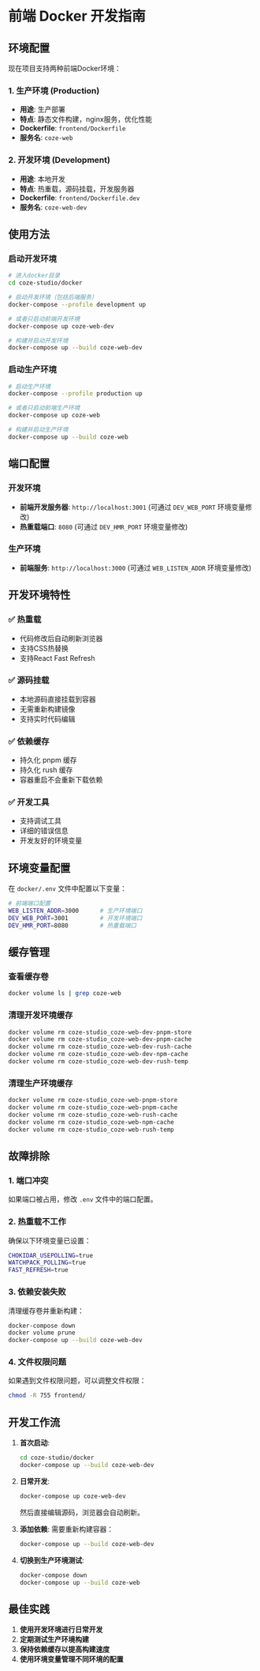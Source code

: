 # 前端 Docker 开发指南

## 环境配置

现在项目支持两种前端Docker环境：

### 1. 生产环境 (Production)
- **用途**: 生产部署
- **特点**: 静态文件构建，nginx服务，优化性能
- **Dockerfile**: `frontend/Dockerfile`
- **服务名**: `coze-web`

### 2. 开发环境 (Development) 
- **用途**: 本地开发
- **特点**: 热重载，源码挂载，开发服务器
- **Dockerfile**: `frontend/Dockerfile.dev`
- **服务名**: `coze-web-dev`

## 使用方法

### 启动开发环境

```bash
# 进入docker目录
cd coze-studio/docker

# 启动开发环境（包括后端服务）
docker-compose --profile development up

# 或者只启动前端开发环境
docker-compose up coze-web-dev

# 构建并启动开发环境
docker-compose up --build coze-web-dev
```

### 启动生产环境

```bash
# 启动生产环境
docker-compose --profile production up

# 或者只启动前端生产环境
docker-compose up coze-web

# 构建并启动生产环境
docker-compose up --build coze-web
```

## 端口配置

### 开发环境
- **前端开发服务器**: `http://localhost:3001` (可通过 `DEV_WEB_PORT` 环境变量修改)
- **热重载端口**: `8080` (可通过 `DEV_HMR_PORT` 环境变量修改)

### 生产环境
- **前端服务**: `http://localhost:3000` (可通过 `WEB_LISTEN_ADDR` 环境变量修改)

## 开发环境特性

### ✅ 热重载
- 代码修改后自动刷新浏览器
- 支持CSS热替换
- 支持React Fast Refresh

### ✅ 源码挂载
- 本地源码直接挂载到容器
- 无需重新构建镜像
- 支持实时代码编辑

### ✅ 依赖缓存
- 持久化 pnpm 缓存
- 持久化 rush 缓存
- 容器重启不会重新下载依赖

### ✅ 开发工具
- 支持调试工具
- 详细的错误信息
- 开发友好的环境变量

## 环境变量配置

在 `docker/.env` 文件中配置以下变量：

```bash
# 前端端口配置
WEB_LISTEN_ADDR=3000      # 生产环境端口
DEV_WEB_PORT=3001         # 开发环境端口
DEV_HMR_PORT=8080         # 热重载端口
```

## 缓存管理

### 查看缓存卷
```bash
docker volume ls | grep coze-web
```

### 清理开发环境缓存
```bash
docker volume rm coze-studio_coze-web-dev-pnpm-store
docker volume rm coze-studio_coze-web-dev-pnpm-cache
docker volume rm coze-studio_coze-web-dev-rush-cache
docker volume rm coze-studio_coze-web-dev-npm-cache
docker volume rm coze-studio_coze-web-dev-rush-temp
```

### 清理生产环境缓存
```bash
docker volume rm coze-studio_coze-web-pnpm-store
docker volume rm coze-studio_coze-web-pnpm-cache
docker volume rm coze-studio_coze-web-rush-cache
docker volume rm coze-studio_coze-web-npm-cache
docker volume rm coze-studio_coze-web-rush-temp
```

## 故障排除

### 1. 端口冲突
如果端口被占用，修改 `.env` 文件中的端口配置。

### 2. 热重载不工作
确保以下环境变量已设置：
```bash
CHOKIDAR_USEPOLLING=true
WATCHPACK_POLLING=true
FAST_REFRESH=true
```

### 3. 依赖安装失败
清理缓存卷并重新构建：
```bash
docker-compose down
docker volume prune
docker-compose up --build coze-web-dev
```

### 4. 文件权限问题
如果遇到文件权限问题，可以调整文件权限：
```bash
chmod -R 755 frontend/
```

## 开发工作流

1. **首次启动**:
   ```bash
   cd coze-studio/docker
   docker-compose up --build coze-web-dev
   ```

2. **日常开发**:
   ```bash
   docker-compose up coze-web-dev
   ```
   然后直接编辑源码，浏览器会自动刷新。

3. **添加依赖**:
   需要重新构建容器：
   ```bash
   docker-compose up --build coze-web-dev
   ```

4. **切换到生产环境测试**:
   ```bash
   docker-compose down
   docker-compose up --build coze-web
   ```

## 最佳实践

1. **使用开发环境进行日常开发**
2. **定期测试生产环境构建**
3. **保持依赖缓存以提高构建速度**
4. **使用环境变量管理不同环境的配置**
